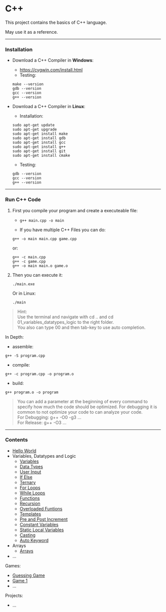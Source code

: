 # C++

This project contains the basics of C++ language.

May use it as a reference.



---
### Installation

- Download a C++ Compiler in **Windows**:
    - https://cygwin.com/install.html
    - Testing: 
    ```terminal
    make --version
    gdb --version
    gcc --version
    g++ --version
    ```

- Download a C++ Compiler in **Linux**:
    - Installation: 
    ```terminal
    sudo apt-get update
    sudo apt-get upgrade
    sudo apt-get install make
    sudo apt-get install gdb
    sudo apt-get install gcc
    sudo apt-get install g++
    sudo apt-get install git
    sudo apt-get install cmake
    ```
    - Testing: 
    ```terminal
    gdb --version
    gcc --version
    g++ --version
    ```



---
### Run C++ Code

1. First you compile your program and create a executeable file:
    - ```terminal
      g++ main.cpp -o main
      ```
    - If you have multiple C++ Files you can do:
    ```terminal
    g++ -o main main.cpp game.cpp
    ```
    or:
    ```terminal
    g++ -c main.cpp
    g++ -c game.cpp
    g++ -o main main.o game.o
    ```
2. Then you can execute it:
    ```terminal
    ./main.exe
    ```
    Or in Linux:
    ```terminal
    ./main
    ```



> Hint:<br>Use the terminal and navigate with cd .. and cd 01_variables_datatypes_logic to the right folder.<br>You also can type 00 and then tab-key to use auto completion.



In Depth:
- assemble:
```terminal
g++ -S program.cpp
```
- compile:
```terminal
g++ -c program.cpp -o program.o
```
- build:
```terminal
g++ program.o -o program
```


> You can add a parameter at the beginning of every command to specify how much the code should be optimized. For debugging it is common to not optimize your code to can analyze your code.<br>For Debugging: g++ -O0 -g3 ...<br>For Release: g++ -O3 ...


---
### Contents

- [Hello World](./00_hello_world/main.cpp)
- Variables, Datatypes and Logic
  - [Variables](./01_variables_datatypes_logic/variables.cpp)
  - [Data Types](./01_variables_datatypes_logic/datatypes.cpp)
  - [User Input](./01_variables_datatypes_logic/user_input.cpp)
  - [If Else](./01_variables_datatypes_logic/if_else.cpp)
  - [Ternary](./01_variables_datatypes_logic/ternary_operator.cpp)
  - [For Loops](./01_variables_datatypes_logic/for_loop.cpp)
  - [While Loops](./01_variables_datatypes_logic/while_loop.cpp)
  - [Functions](./01_variables_datatypes_logic/functions.cpp)
  - [Recursion](./01_variables_datatypes_logic/recursion.cpp)
  - [Overloaded Funtions](./01_variables_datatypes_logic/function_overloading.cpp)
  - [Templates](./01_variables_datatypes_logic/template.cpp)
  - [Pre and Post Increment](./01_variables_datatypes_logic/post_and_pre_increment.cpp)
  - [Constant Variables](./01_variables_datatypes_logic/const.cpp)
  - [Static Local Variables](./01_variables_datatypes_logic/static_local_var.cpp)
  - [Casting](./01_variables_datatypes_logic/casting.cpp)
  - [Auto Keyword](./01_variables_datatypes_logic/auto_keyword.cpp)
- Arrays
  - [Arrays](./02_arrays/arrays.cpp)
- ...



Games:
- [Guessing Game](./games/guessing_game/)
- [Game 1](./games/computer_game_1/)
- ...



Projects:
- ...





